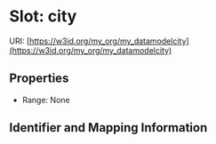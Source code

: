 # Slot: city

URI: [https://w3id.org/my_org/my_datamodelcity](https://w3id.org/my_org/my_datamodelcity)



<!-- no inheritance hierarchy -->


## Properties

 * Range: None



## Identifier and Mapping Information





